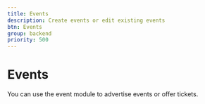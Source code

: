```yaml
---
title: Events
description: Create events or edit existing events
btn: Events
group: backend
priority: 500
---
```


# Events

You can use the event module to advertise events or offer tickets.

